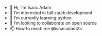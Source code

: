 - 👋 Hi, I’m Isaac Adam
- 👀 I’m interested in full stack development
- 🌱 I’m currently learning python
- 💞️ I’m looking to collaborate on open source
- 📫 How to reach me @isaacadam25

<!---
isaacadam25/isaacadam25 is a ✨ special ✨ repository because its `README.md` (this file) appears on your GitHub profile.
You can click the Preview link to take a look at your changes.
--->
